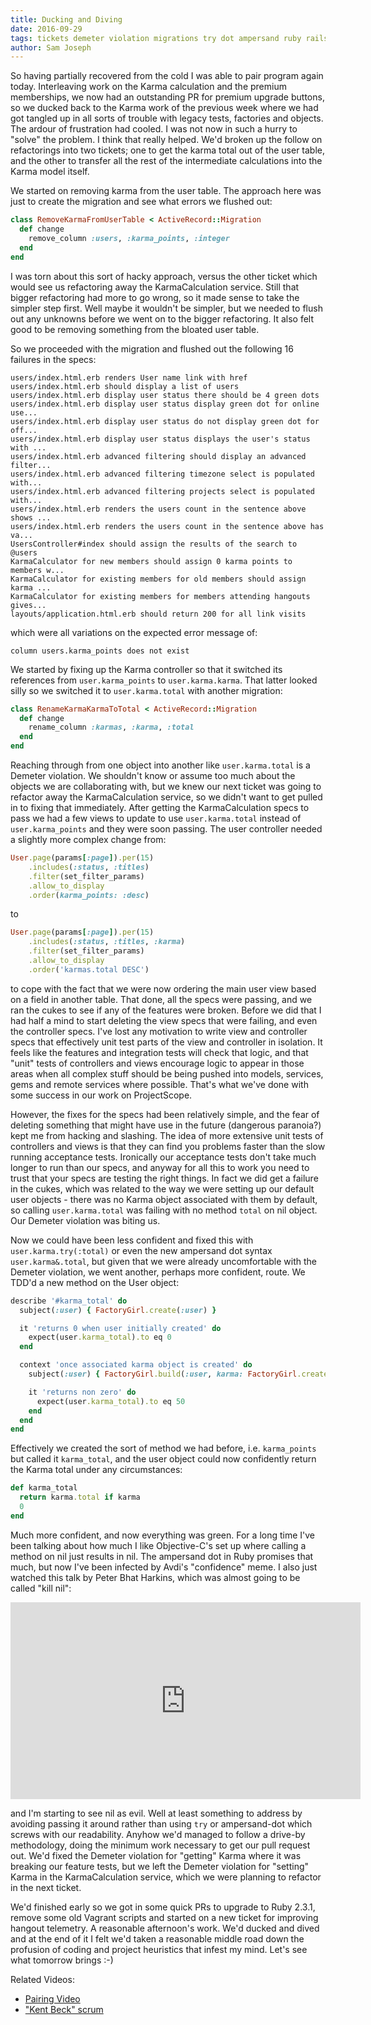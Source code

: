 ```yaml
---
title: Ducking and Diving
date: 2016-09-29
tags: tickets demeter violation migrations try dot ampersand ruby rails feature integration unit tests
author: Sam Joseph
---
```


So having partially recovered from the cold I was able to pair program again today.  Interleaving work on the Karma calculation and the premium memberships, we now had an outstanding PR for premium upgrade buttons, so we ducked back to the Karma work of the previous week where we had got tangled up in all sorts of trouble with legacy tests, factories and objects.  The ardour of frustration had cooled.  I was not now in such a hurry to "solve" the problem.  I think that really helped.  We'd broken up the follow on refactorings into two tickets; one to get the karma total out of the user table, and the other to transfer all the rest of the intermediate calculations into the Karma model itself.

We started on removing karma from the user table.  The approach here was just to create the migration and see what errors we flushed out:

```rb
class RemoveKarmaFromUserTable < ActiveRecord::Migration
  def change
    remove_column :users, :karma_points, :integer
  end
end
```

I was torn about this sort of hacky approach, versus the other ticket which would see us refactoring away the KarmaCalculation service.  Still that bigger refactoring had more to go wrong, so it made sense to take the simpler step first.  Well maybe it wouldn't be simpler, but we needed to flush out any unknowns before we went on to the bigger refactoring.  It also felt good to be removing something from the bloated user table.

So we proceeded with the migration and flushed out the following 16 failures in the specs:

```
users/index.html.erb renders User name link with href
users/index.html.erb should display a list of users
users/index.html.erb display user status there should be 4 green dots
users/index.html.erb display user status display green dot for online use...
users/index.html.erb display user status do not display green dot for off...
users/index.html.erb display user status displays the user's status with ...
users/index.html.erb advanced filtering should display an advanced filter...
users/index.html.erb advanced filtering timezone select is populated with...
users/index.html.erb advanced filtering projects select is populated with...
users/index.html.erb renders the users count in the sentence above shows ...
users/index.html.erb renders the users count in the sentence above has va...
UsersController#index should assign the results of the search to @users
KarmaCalculator for new members should assign 0 karma points to members w...
KarmaCalculator for existing members for old members should assign karma ...
KarmaCalculator for existing members for members attending hangouts gives...
layouts/application.html.erb should return 200 for all link visits
```

which were all variations on the expected error message of:

```
column users.karma_points does not exist
```

We started by fixing up the Karma controller so that it switched its references from `user.karma_points` to `user.karma.karma`.  That latter looked silly so we switched it to `user.karma.total` with another migration:

```rb
class RenameKarmaKarmaToTotal < ActiveRecord::Migration
  def change
    rename_column :karmas, :karma, :total
  end
end
```

Reaching through from one object into another like `user.karma.total` is a Demeter violation.   We shouldn't know or assume too much about the objects we are collaborating with, but we knew our next ticket was going to refactor away the KarmaCalculation service, so we didn't want to get pulled in to fixing that immediately.  After getting the KarmaCalculation specs to pass we had a few views to update to use `user.karma.total` instead of `user.karma_points` and they were soon passing.  The user controller needed a slightly more complex change from:

```rb
User.page(params[:page]).per(15)
    .includes(:status, :titles)
    .filter(set_filter_params)
    .allow_to_display
    .order(karma_points: :desc)
```

to

```rb
User.page(params[:page]).per(15)
    .includes(:status, :titles, :karma)
    .filter(set_filter_params)
    .allow_to_display
    .order('karmas.total DESC')
```

to cope with the fact that we were now ordering the main user view based on a field in another table.  That done, all the specs were passing, and we ran the cukes to see if any of the features were broken. Before we did that I had half a mind to start deleting the view specs that were failing, and even the controller specs.  I've lost any motivation to write view and controller specs that effectively unit test parts of the view and controller in isolation.  It feels like the features and integration tests will check that logic, and that "unit" tests of controllers and views encourage logic to appear in those areas when all complex stuff should be being pushed into models, services, gems and remote services where possible.  That's what we've done with some success in our work on ProjectScope.

However, the fixes for the specs had been relatively simple, and the fear of deleting something that might have use in the future (dangerous paranoia?) kept me from hacking and slashing.  The idea of more extensive unit tests of controllers and views is that they can find you problems faster than the slow running acceptance tests.  Ironically our acceptance tests don't take much longer to run than our specs, and anyway for all this to work you need to trust that your specs are testing the right things.  In fact we did get a failure in the cukes, which was related to the way we were setting up our default user objects - there was no Karma object associated with them by default, so calling `user.karma.total` was failing with no method `total` on nil object.  Our Demeter violation was biting us.

Now we could have been less confident and fixed this with `user.karma.try(:total)` or even the new ampersand dot syntax `user.karma&.total`, but given that we were already uncomfortable with the Demeter violation, we went another, perhaps more confident, route.  We TDD'd a new method on the User object:

```rb
describe '#karma_total' do
  subject(:user) { FactoryGirl.create(:user) }

  it 'returns 0 when user initially created' do
    expect(user.karma_total).to eq 0
  end

  context 'once associated karma object is created' do
    subject(:user) { FactoryGirl.build(:user, karma: FactoryGirl.create(:karma, total: 50)) }

    it 'returns non zero' do
      expect(user.karma_total).to eq 50
    end
  end
end 
```

Effectively we created the sort of method we had before, i.e. `karma_points` but called it `karma_total`, and the user object could now confidently return the Karma total under any circumstances:

```rb
def karma_total
  return karma.total if karma
  0
end
```

Much more confident, and now everything was green.  For a long time I've been talking about how much I like Objective-C's set up where calling a method on nil just results in nil.  The ampersand dot in Ruby promises that much, but now I've been infected by Avdi's "confidence" meme.  I also just watched this talk by Peter Bhat Harkins, which was almost going to be called "kill nil":

<iframe style="display: block; margin: auto;" align="center" width="560" height="315" src="https://www.youtube.com/embed/tg3YjMqWNj0" frameborder="0" allowfullscreen></iframe>

and I'm starting to see nil as evil.  Well at least something to address by avoiding passing it around rather than using `try` or ampersand-dot which screws with our readability.  Anyhow we'd managed to follow a drive-by methodology, doing the minimum work necessary to get our pull request out.  We'd fixed the Demeter violation for "getting" Karma where it was breaking our feature tests, but we left the Demeter violation for "setting" Karma in the KarmaCalculation service, which we were planning to refactor in the next ticket.

We'd finished early so we got in some quick PRs to upgrade to Ruby 2.3.1, remove some old Vagrant scripts and started on a new ticket for improving hangout telemetry.  A reasonable afternoon's work.  We'd ducked and dived and at the end of it I felt we'd taken a reasonable middle road down the profusion of coding and project heuristics that infest my mind.  Let's see what tomorrow brings :-)

Related Videos:

* [Pairing Video](https://www.youtube.com/watch?v=fPGJ5lon92M)
* ["Kent Beck" scrum](https://www.youtube.com/watch?v=r6pWaOVKyRM)
 




